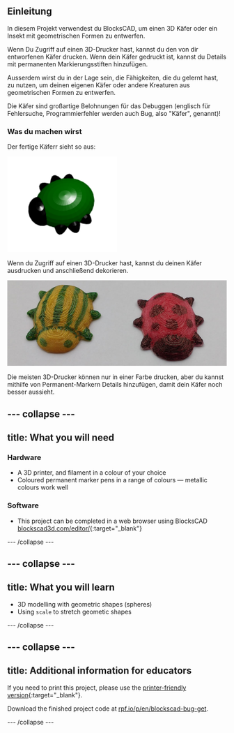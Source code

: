 ## Einleitung

In diesem Projekt verwendest du BlocksCAD, um einen 3D Käfer oder ein Insekt mit geometrischen Formen zu entwerfen.

Wenn Du Zugriff auf einen 3D-Drucker hast, kannst du den von dir entworfenen Käfer drucken. Wenn dein Käfer gedruckt ist, kannst du Details mit permanenten Markierungsstiften hinzufügen.

Ausserdem wirst du in der Lage sein, die Fähigkeiten, die du gelernt hast, zu nutzen, um deinen eigenen Käfer oder andere Kreaturen aus geometrischen Formen zu entwerfen.

Die Käfer sind großartige Belohnungen für das Debuggen (englisch für Fehlersuche, Programmierfehler werden auch Bug, also "Käfer", genannt)!

### Was du machen wirst

Der fertige Käferr sieht so aus:

![screenshot](images/bug-complete.png)

Wenn du Zugriff auf einen 3D-Drucker hast, kannst du deinen Käfer ausdrucken und anschließend dekorieren.

![Complete project](images/bug-showcase.png)

Die meisten 3D-Drucker können nur in einer Farbe drucken, aber du kannst mithilfe von Permanent-Markern Details hinzufügen, damit dein Käfer noch besser aussieht.

--- collapse ---
---
title: What you will need
---

### Hardware

+ A 3D printer, and filament in a colour of your choice
+ Coloured permanent marker pens in a range of colours — metallic colours work well

### Software

+ This project can be completed in a web browser using BlocksCAD [blockscad3d.com/editor/](https://www.blockscad3d.com/editor){:target="_blank"}

--- /collapse ---

--- collapse ---
---
title: What you will learn
---

+ 3D modelling with geometric shapes (spheres)
+ Using `scale` to stretch geometic shapes

--- /collapse ---

--- collapse ---
---
title: Additional information for educators
---

If you need to print this project, please use the [printer-friendly version](https://projects.raspberrypi.org/en/projects/blockscad-bug/print){:target="_blank"}.

Download the finished project code at [rpf.io/p/en/blockscad-bug-get](http://rpf.io/p/en/blockscad-bug-get).

--- /collapse ---
